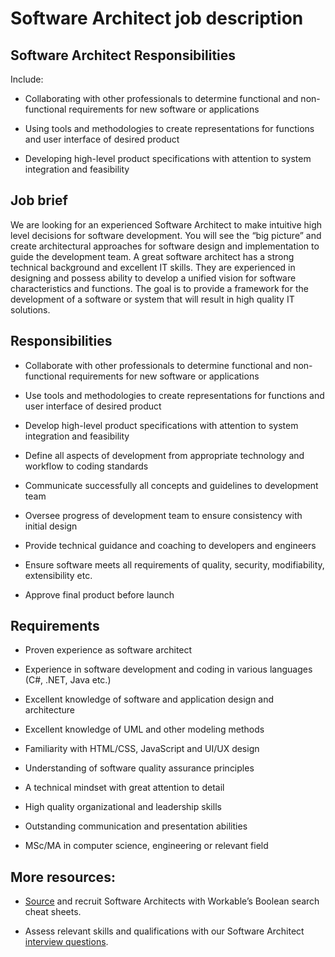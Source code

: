 # Software Architect job description


## Software Architect Responsibilities

Include:

* Collaborating with other professionals to determine functional and non-functional requirements for new software or applications

* Using tools and methodologies to create representations for functions and user interface of desired product

* Developing high-level product specifications with attention to system integration and feasibility



## Job brief

We are looking for an experienced Software Architect to make intuitive high level decisions for software development. You will see the “big picture” and create architectural approaches for software design and implementation to guide the development team.
A great software architect has a strong technical background and excellent IT skills. They are experienced in designing and possess ability to develop a unified vision for software characteristics and functions.
The goal is to provide a framework for the development of a software or system that will result in high quality IT solutions.


## Responsibilities

* Collaborate with other professionals to determine functional and non-functional requirements for new software or applications

* Use tools and methodologies to create representations for functions and user interface of desired product

* Develop high-level product specifications with attention to system integration and feasibility

* Define all aspects of development from appropriate technology and workflow to coding standards

* Communicate successfully all concepts and guidelines to development team

* Oversee progress of development team to ensure consistency with initial design

* Provide technical guidance and coaching to developers and engineers

* Ensure software meets all requirements of quality, security, modifiability, extensibility etc.

* Approve final product before launch


## Requirements

* Proven experience as software architect

* Experience in software development and coding in various languages (C#, .NET, Java etc.)

* Excellent knowledge of software and application design and architecture

* Excellent knowledge of UML and other modeling methods

* Familiarity with HTML/CSS, JavaScript and UI/UX design

* Understanding of software quality assurance principles

* A technical mindset with great attention to detail

* High quality organizational and leadership skills

* Outstanding communication and presentation abilities

* MSc/MA in computer science, engineering or relevant field

## More resources:
* <a href="https://resources.workable.com/find-developers-boolean-search-strings">Source</a> and recruit Software Architects with Workable’s Boolean search cheat sheets.

* Assess relevant skills and qualifications with our Software Architect <a href="https://resources.workable.com/software-architect-interview-questions">interview questions</a>.
